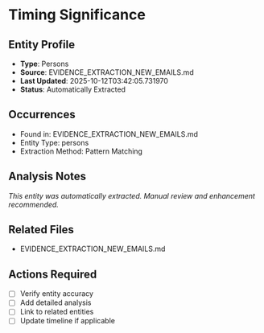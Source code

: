 # Timing Significance

## Entity Profile
- **Type**: Persons
- **Source**: EVIDENCE_EXTRACTION_NEW_EMAILS.md
- **Last Updated**: 2025-10-12T03:42:05.731970
- **Status**: Automatically Extracted

## Occurrences
- Found in: EVIDENCE_EXTRACTION_NEW_EMAILS.md
- Entity Type: persons
- Extraction Method: Pattern Matching

## Analysis Notes
*This entity was automatically extracted. Manual review and enhancement recommended.*

## Related Files
- EVIDENCE_EXTRACTION_NEW_EMAILS.md

## Actions Required
- [ ] Verify entity accuracy
- [ ] Add detailed analysis
- [ ] Link to related entities
- [ ] Update timeline if applicable
